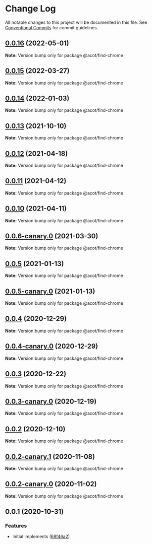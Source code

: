 # Change Log

All notable changes to this project will be documented in this file.
See [Conventional Commits](https://conventionalcommits.org) for commit guidelines.

## [0.0.16](https://github.com/acot-a11y/acot/compare/v0.0.15...v0.0.16) (2022-05-01)

**Note:** Version bump only for package @acot/find-chrome

## [0.0.15](https://github.com/acot-a11y/acot/compare/v0.0.14...v0.0.15) (2022-03-27)

**Note:** Version bump only for package @acot/find-chrome

## [0.0.14](https://github.com/acot-a11y/acot/compare/v0.0.14-canary.2...v0.0.14) (2022-01-03)

**Note:** Version bump only for package @acot/find-chrome

## [0.0.13](https://github.com/acot-a11y/acot/compare/v0.0.13-canary.0...v0.0.13) (2021-10-10)

**Note:** Version bump only for package @acot/find-chrome

## [0.0.12](https://github.com/acot-a11y/acot/compare/v0.0.11...v0.0.12) (2021-04-18)

**Note:** Version bump only for package @acot/find-chrome

## [0.0.11](https://github.com/acot-a11y/acot/compare/v0.0.10...v0.0.11) (2021-04-12)

**Note:** Version bump only for package @acot/find-chrome

## [0.0.10](https://github.com/acot-a11y/acot/compare/v0.0.10-canary.0...v0.0.10) (2021-04-11)

**Note:** Version bump only for package @acot/find-chrome

## [0.0.6-canary.0](https://github.com/acot-a11y/acot/compare/@acot/find-chrome@0.0.5...@acot/find-chrome@0.0.6-canary.0) (2021-03-30)

**Note:** Version bump only for package @acot/find-chrome

## [0.0.5](https://github.com/acot-a11y/acot/compare/@acot/find-chrome@0.0.5-canary.0...@acot/find-chrome@0.0.5) (2021-01-13)

**Note:** Version bump only for package @acot/find-chrome

## [0.0.5-canary.0](https://github.com/acot-a11y/acot/compare/@acot/find-chrome@0.0.4...@acot/find-chrome@0.0.5-canary.0) (2021-01-13)

**Note:** Version bump only for package @acot/find-chrome

## [0.0.4](https://github.com/acot-a11y/acot/compare/@acot/find-chrome@0.0.4-canary.0...@acot/find-chrome@0.0.4) (2020-12-29)

**Note:** Version bump only for package @acot/find-chrome

## [0.0.4-canary.0](https://github.com/acot-a11y/acot/compare/@acot/find-chrome@0.0.3...@acot/find-chrome@0.0.4-canary.0) (2020-12-29)

**Note:** Version bump only for package @acot/find-chrome

## [0.0.3](https://github.com/acot-a11y/acot/compare/@acot/find-chrome@0.0.3-canary.0...@acot/find-chrome@0.0.3) (2020-12-22)

**Note:** Version bump only for package @acot/find-chrome

## [0.0.3-canary.0](https://github.com/acot-a11y/acot/compare/@acot/find-chrome@0.0.2...@acot/find-chrome@0.0.3-canary.0) (2020-12-19)

**Note:** Version bump only for package @acot/find-chrome

## [0.0.2](https://github.com/acot-a11y/acot/compare/@acot/find-chrome@0.0.2-canary.1...@acot/find-chrome@0.0.2) (2020-12-10)

**Note:** Version bump only for package @acot/find-chrome

## [0.0.2-canary.1](https://github.com/acot-a11y/acot/compare/@acot/find-chrome@0.0.2-canary.0...@acot/find-chrome@0.0.2-canary.1) (2020-11-08)

**Note:** Version bump only for package @acot/find-chrome

## [0.0.2-canary.0](https://github.com/acot-a11y/acot/compare/@acot/find-chrome@0.0.1...@acot/find-chrome@0.0.2-canary.0) (2020-11-02)

**Note:** Version bump only for package @acot/find-chrome

## 0.0.1 (2020-10-31)

### Features

- Initial implements ([68f46a2](https://github.com/acot-a11y/acot/commit/68f46a250de7793795678ece40d23d927ddd075c))
